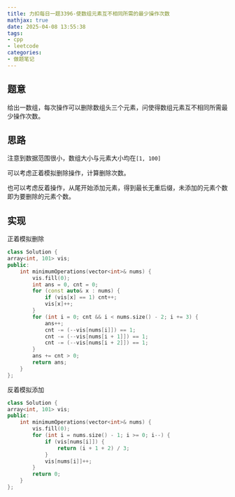 ```yaml
---
title: 力扣每日一题3396-使数组元素互不相同所需的最少操作次数
mathjax: true
date: 2025-04-08 13:55:38
tags:
- cpp
- leetcode
categories:
- 做题笔记
---
```


## 题意

给出一数组，每次操作可以删除数组头三个元素，问使得数组元素互不相同所需最少操作次数。

## 思路

注意到数据范围很小，数组大小与元素大小均在`[1, 100]`

可以考虑正着模拟删除操作，计算删除次数。

也可以考虑反着操作，从尾开始添加元素，得到最长无重后缀，未添加的元素个数即为要删除的元素个数。

## 实现

正着模拟删除

```cpp
class Solution {
array<int, 101> vis;
public:
    int minimumOperations(vector<int>& nums) {
        vis.fill(0);
        int ans = 0, cnt = 0;
        for (const auto& x : nums) {
            if (vis[x] == 1) cnt++;
            vis[x]++;
        }
        for (int i = 0; cnt && i < nums.size() - 2; i += 3) {
            ans++;
            cnt -= (--vis[nums[i]]) == 1;
            cnt -= (--vis[nums[i + 1]]) == 1;
            cnt -= (--vis[nums[i + 2]]) == 1;
        }
        ans += cnt > 0;
        return ans;
    }
};
```



反着模拟添加

```cpp
class Solution {
array<int, 101> vis;
public:
    int minimumOperations(vector<int>& nums) {
        vis.fill(0);
        for (int i = nums.size() - 1; i >= 0; i--) {
            if (vis[nums[i]]) {
                return (i + 1 + 2) / 3;
            }
            vis[nums[i]]++;
        }
        return 0;
    }
};
```

